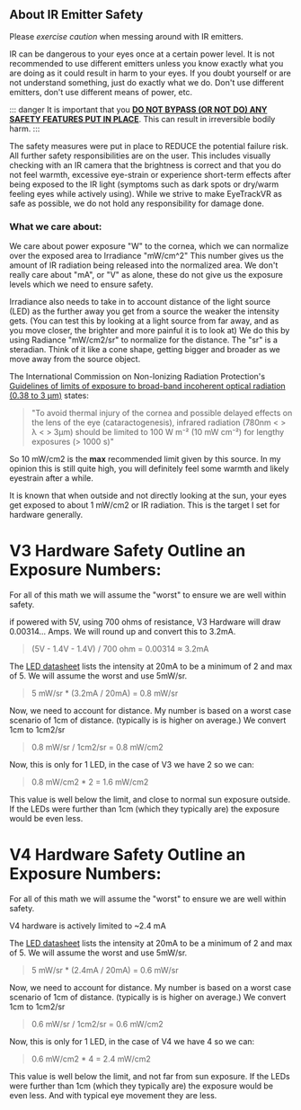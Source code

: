 <script setup>
import Alerts from '../../vue/alerts/Alerts.vue'
import ImageCard from '../../vue/images/ImageComponent.vue'
import { alerts } from '../../static/alerts'
import { image_settings } from '../../static/image_settings'
</script>




## About IR Emitter Safety

Please *exercise caution* when messing around with IR emitters.

IR can be dangerous to your eyes once at a certain power level. It is not recommended to use different emitters unless you know exactly what you are doing as it could result in harm to your eyes.
If you doubt yourself or are not understand something, just do exactly what we do. Don't use different emitters, don't use different means of power, etc.

::: danger
It is important that you <ins>**DO NOT BYPASS (OR NOT DO) ANY SAFETY FEATURES PUT IN PLACE**</ins>. This can result in irreversible bodily harm.
:::

The safety measures were put in place to REDUCE the potential failure risk. All further safety responsibilities are on the user. This includes visually checking with an IR camera that the brightness is correct and that you do not feel warmth, excessive eye-strain or experience short-term effects after being exposed to the IR light (symptoms such as dark spots or dry/warm feeling eyes while actively using). While we strive to make EyeTrackVR as safe as possible, we do not hold any responsibility for damage done.


### What we care about:

We care about power exposure "W" to the cornea, which we can normalize over the exposed area to Irradiance "mW/cm^2"
This number gives us the amount of IR radiation being released into the normalized area. We don't really care about "mA", or "V" as alone, these do not give us the exposure levels which we need to ensure safety.

Irradiance also needs to take in to account distance of the light source (LED) as the further away you get from a source the weaker the intensity gets. (You can test this by looking at a light source from far away, and as you move closer, the brighter and more painful it is to look at) We do this by using Radiance "mW/cm2/sr" to normalize for the distance. The "sr" is a steradian. Think of it like a cone shape, getting bigger and broader as we move away from the source object.


The International Commission on Non-Ionizing Radiation Protection's [Guidelines of limits of exposure to broad-band incoherent optical radiation (0.38 to 3 µm)](https://docs.eyetrackvr.dev/saftey/ICNIRP_optical_radiation.pdf) states:
> "To avoid thermal injury of the cornea and possible delayed effects on the lens of the eye (cataractogenesis), infrared radiation (780nm < > λ < > 3μm) should be limited to 100 W m⁻² (10 mW cm⁻²) for lengthy exposures (> 1000 s)" 

So 10 mW/cm2 is the **max** recommended limit given by this source. In my opinion this is still quite high, you will definitely feel some warmth and likely eyestrain after a while.

It is known that when outside and not directly looking at the sun, your eyes get exposed to about 1 mW/cm2 or IR radiation. This is the target I set for hardware generally.


<Alerts :options="alerts.build_software_one">
    <template v-slot:content>
        <p>
           This math is assuming the LED is directly in front of your pupil, and your pupil is not moving. In real world this is not the case. We have multiple LEDs around your eye, and your eye moves. When you look to the side, your pupil is not receiving all of the light from all LEDs and the distance grows as well. Properly calculating for this is hard and not worth the time. I chose to show that the "worst case scenario" is still well withing safety margins.
        </p>
    </template>
</Alerts>


# V3 Hardware Safety Outline an Exposure Numbers:
For all of this math we will assume the "worst" to ensure we are well within safety. 

if powered with 5V, using 700 ohms of resistance, V3 Hardware will draw 0.00314... Amps. We will round up and convert this to 3.2mA.
> (5V - 1.4V - 1.4V) / 700 ohm = 0.00314 ≈ 3.2mA  

The [LED datasheet](https://datasheet.lcsc.com/lcsc/2211030000_XINGLIGHT-XL-3216HIRC-850_C965891.pdf) lists the intensity at 20mA to be a minimum of 2 and max of 5. We will assume the worst and use 5mW/sr.

> 5 mW/sr * (3.2mA / 20mA) = 0.8 mW/sr

Now, we need to account for distance. My number is based on a worst case scenario of 1cm of distance. (typically is is higher on average.) We convert 1cm to 1cm2/sr

> 0.8 mW/sr / 1cm2/sr = 0.8 mW/cm2

Now, this is only for 1 LED, in the case of V3 we have 2 so we can:
> 0.8 mW/cm2 * 2 = 1.6 mW/cm2

This value is well below the limit, and close to normal sun exposure outside.
If the LEDs were further than 1cm (which they typically are) the exposure would be even less.





# V4 Hardware Safety Outline an Exposure Numbers:
For all of this math we will assume the "worst" to ensure we are well within safety. 

V4 hardware is actively limited to ~2.4 mA

The [LED datasheet](https://datasheet.lcsc.com/lcsc/2211030000_XINGLIGHT-XL-3216HIRC-850_C965891.pdf) lists the intensity at 20mA to be a minimum of 2 and max of 5. We will assume the worst and use 5mW/sr.

> 5 mW/sr * (2.4mA / 20mA) = 0.6 mW/sr

Now, we need to account for distance. My number is based on a worst case scenario of 1cm of distance. (typically is is higher on average.) We convert 1cm to 1cm2/sr

> 0.6 mW/sr / 1cm2/sr = 0.6 mW/cm2

Now, this is only for 1 LED, in the case of V4 we have 4 so we can:
> 0.6 mW/cm2 * 4 = 2.4 mW/cm2

This value is well below the limit, and not far from sun exposure.
If the LEDs were further than 1cm (which they typically are) the exposure would be even less. And with typical eye movement they are less.

